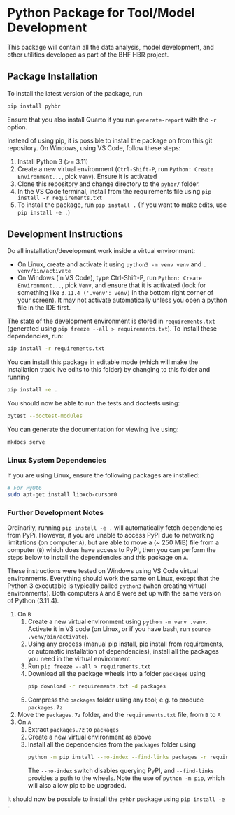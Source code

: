 # Python Package for Tool/Model Development

This package will contain all the data analysis, model development, and other utilities developed as part of the BHF HBR project.

## Package Installation

To install the latest version of the package, run

```bash
pip install pyhbr
```

Ensure that you also install Quarto if you run `generate-report` with the `-r` option.

Instead of using pip, it is possible to install the package on from this git repository. On Windows, using VS Code, follow these steps:

1. Install Python 3 (>= 3.11)
2. Create a new virtual environment (`Ctrl-Shift-P`, run `Python: Create Environment...`, pick `Venv`). Ensure it is activated
3. Clone this repository and change directory to the `pyhbr/` folder.
4. In the VS Code terminal, install from the requirements file using `pip install -r requirements.txt`
5. To install the package, run `pip install .` (If you want to make edits, use `pip install -e .`)

## Development Instructions

Do all installation/development work inside a virtual environment:

* On Linux, create and activate it using `python3 -m venv venv` and `. venv/bin/activate`
* On Windows (in VS Code), type Ctrl-Shift-P, run `Python: Create Environment...`, pick `Venv`, and ensure that it is activated (look for something like `3.11.4 ('.venv': venv)` in the bottom right corner of your screen). It may not activate automatically unless you open a python file in the IDE first.

The state of the development environment is stored in `requirements.txt` (generated using `pip freeze --all > requirements.txt`). To install these dependencies, run:

```bash
pip install -r requirements.txt
```

You can install this package in editable mode (which will make the installation track live edits to this folder) by changing to this folder and running

```bash
pip install -e .
```

You should now be able to run the tests and doctests using:

```bash
pytest --doctest-modules
```

You can generate the documentation for viewing live using:

```bash
mkdocs serve
```

### Linux System Dependencies

If you are using Linux, ensure the following packages are installed:

```bash
# For PyQt6
sudo apt-get install libxcb-cursor0
```

### Further Development Notes

Ordinarily, running `pip install -e .` will automatically fetch dependencies from PyPi. However, if you are unable to access PyPI due to networking limitations (on computer `A`), but are able to move a (~ 250 MiB) file from a computer (`B`) which does have access to PyPI, then you can perform the steps below to install the dependencies and this package on `A`.

These instructions were tested on Windows using VS Code virtual environments. Everything should work the same on Linux, except that the Python 3 executable is typically called `python3` (when creating virtual environments). Both computers `A` and `B` were set up with the same version of Python (3.11.4).

1. On `B`
    1. Create a new virtual environment using `python -m venv .venv`. Activate it in VS code (on Linux, or if you have bash, run `source .venv/bin/activate`).
    2. Using any process (manual pip install, pip install from requirements, or automatic installation of dependencies), install all the packages you need in the virtual environment.
    3. Run `pip freeze --all > requirements.txt`
    4. Download all the package wheels into a folder `packages` using 
       ```bash
       pip download -r requirements.txt -d packages
       ```
    5. Compress the `packages` folder using any tool; e.g. to produce `packages.7z`
2. Move the `packages.7z` folder, and the `requirements.txt` file, from `B` to `A`
3. On `A`
    1. Extract `packages.7z` to `packages`
    2. Create a new virtual environment as above
    3. Install all the dependencies from the `packages` folder using 
       ```bash
       python -m pip install --no-index --find-links packages -r requirements.txt
       ```
       The `--no-index` switch disables querying PyPI, and `--find-links` provides a path to the wheels. Note the use of `python -m pip`, which will also allow pip to be upgraded.

It should now be possible to install the `pyhbr` package using `pip install -e .`
